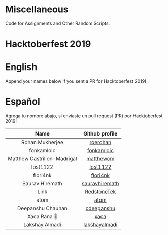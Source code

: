 # Miscellaneous

Code for Assignments and Other Random Scripts.

# Hacktoberfest 2019

# English

Append your names below if you sent a PR for Hacktoberfest 2019!

# Español

Agrega tu nombre abajo, si enviaste un pull request (PR) por Hacktoberfest 2019!


| Name | Github profile | 
|:----:|:--------------:|
| Rohan Mukherjee | [roerohan](https://github.com/roerohan) |
| fonkamloic | [fonkamloic](https://github.com/fonkamloic) |
| Matthew Castrillon-Madrigal | [matthewcm](https://github.com/matthewcm) |
| lost1122 | [lost1122](https://github.com/lost1122) | 
| flori4nk | [flori4nk](gitlab.com/flori4nk) |
| Saurav Hiremath | [sauravhiremath](https://github.com/sauravhiremath) |
| Link | [RedstoneTek](https://github.com/RedstoneTek) |
| atom | [atom](https://github.com/AtoMc) |
| Deepanshu Chauhan | [cdeepanshu](https://github.com/cdeepanshu) |
| Xaca Rana :frog:| [xaca](https://github.com/xaca) |
| Lakshay Almadi | [lakshayalmadi](https://github.com/lakshayalmadi) |
